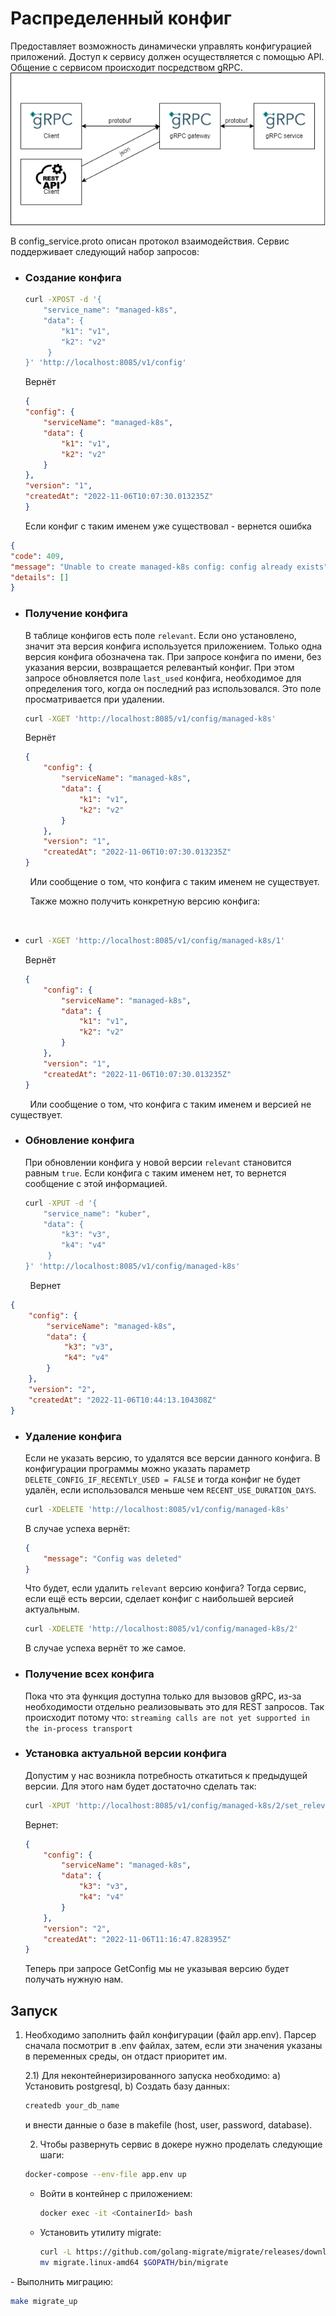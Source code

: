 # Распределенный конфиг

Предоставляет возможность динамически управлять конфигурацией приложений.
Доступ к сервису должен осуществляется с помощью API.
Общение с сервисом  происходит посредством gRPC.
![](/images/diagram.png)

В config_service.proto описан протокол взаимодействия.
Сервис поддерживает следующий набор запросов:

- ### Создание конфига
  
  ```bash
  curl -XPOST -d '{
      "service_name": "managed-k8s",
      "data": {
          "k1": "v1",
          "k2": "v2"
       } 
  }' 'http://localhost:8085/v1/config'
  ```
  
  Вернёт
  
  ```json
  {
  "config": {
      "serviceName": "managed-k8s",
      "data": {
          "k1": "v1",
          "k2": "v2"
      }
  },
  "version": "1",
  "createdAt": "2022-11-06T10:07:30.013235Z"
  }
  ```
  
  Если конфиг с таким именем уже существовал - вернется ошибка  

```json
{
"code": 409,
"message": "Unable to create managed-k8s config: config already exists",
"details": []
}
```

- ### Получение конфига
  
  В таблице конфигов есть поле `relevant`. Если оно установлено, значит эта версия конфига используется приложением. Только одна версия конфига обозначена так. При запросе конфига по имени, без указания версии, возвращается релевантый конфиг. При этом запросе обновляется поле `last_used` конфига, необходимое для определения того, когда он последний раз использовался. Это поле просматривается при удалении.
  
  ```bash
  curl -XGET 'http://localhost:8085/v1/config/managed-k8s'
  ```
  
  Вернёт
  
  ```json
  {
      "config": {
          "serviceName": "managed-k8s",
          "data": {
              "k1": "v1",
              "k2": "v2"
          }
      },
      "version": "1",
      "createdAt": "2022-11-06T10:07:30.013235Z"
  }
  ```

        Или сообщение о том, что конфига с таким именем не существует.

        Также можно получить конкретную версию конфига:

        

* ```bash
  curl -XGET 'http://localhost:8085/v1/config/managed-k8s/1'
  ```
  
  Вернёт
  
  ```json
  {
      "config": {
          "serviceName": "managed-k8s",
          "data": {
              "k1": "v1",
              "k2": "v2"
          }
      },
      "version": "1",
      "createdAt": "2022-11-06T10:07:30.013235Z"
  }
  ```

        Или сообщение о том, что конфига с таким именем и версией не существует.

- ### Обновление конфига
  
  При обновлении конфига у новой версии `relevant` становится равным `true`.  Если конфига с таким именем нет, то вернется сообщение с этой информацией.
  
  ```bash
  curl -XPUT -d '{
      "service_name": "kuber",
      "data": {
          "k3": "v3",
          "k4": "v4"
       } 
  }' 'http://localhost:8085/v1/config/managed-k8s'
  ```

        Вернет        

```json
{
    "config": {
        "serviceName": "managed-k8s",
        "data": {
            "k3": "v3",
            "k4": "v4"
        }
    },
    "version": "2",
    "createdAt": "2022-11-06T10:44:13.104308Z"
}
```

- ### Удаление конфига
  
  Если не указать версию, то удалятся все версии данного конфига. В конфигурации программы можно указать параметр `DELETE_CONFIG_IF_RECENTLY_USED = FALSE` и тогда конфиг не будет удалён, если использовался меньше чем `RECENT_USE_DURATION_DAYS`.
  
  ```bash
  curl -XDELETE 'http://localhost:8085/v1/config/managed-k8s'
  ```
  
  В случае успеха вернёт:
  
  ```json
  {
      "message": "Config was deleted"
  }
  ```
  
  Что будет, если удалить `relevant` версию конфига? Тогда сервис, если ещё есть версии, сделает конфиг с наибольшей версией актуальным.
  
  ```bash
  curl -XDELETE 'http://localhost:8085/v1/config/managed-k8s/2'
  ```
  
  В случае успеха вернёт то же самое.

- ### Получение всех конфига
  
  Пока что эта функция доступна только  для вызовов gRPC, из-за необходимости отдельно реализовывать это для REST запросов. Так происходит потому что: `streaming calls are not yet supported in the in-process transport`

- ### Установка актуальной версии конфига
  
  Допустим у нас возникла потребность откатиться к предыдущей версии. Для этого нам будет достаточно сделать так:
  
  ```bash
  curl -XPUT 'http://localhost:8085/v1/config/managed-k8s/2/set_relevant'
  ```
  
  Вернет:
  
  ```json
  {
      "config": {
          "serviceName": "managed-k8s",
          "data": {
              "k3": "v3",
              "k4": "v4"
          }
      },
      "version": "2",
      "createdAt": "2022-11-06T11:16:47.828395Z"
  }
  ```
  
  Теперь при запросе GetConfig мы не указывая версию будет получать нужную нам.

## Запуск

1) Необходимо заполнить файл конфигурации (файл app.env). Парсер сначала посмотрит в .env файлах, затем, если эти значения указаны в переменных среды, он отдаст приоритет им.
   
    2.1) Для неконтейнеризированного запуска необходимо:
    a) Установить postgresql,
    b) Создать базу данных: 
   
   ```bash
   createdb your_db_name
   ```
   
    и внести данные о базе в makefile (host, user, password, database).
   
   2) Чтобы развернуть сервис в докере нужно проделать следующие шаги:   
   
   ```bash
   docker-compose --env-file app.env up
   ```
   
   - Войти в контейнер с приложением: 
     
     ```bash
     docker exec -it <ContainerId> bash
     ```
   
   - Установить утилиту migrate: 
     
     ```bash
     curl -L https://github.com/golang-migrate/migrate/releases/download/v4.14.1/migrate.linux-amd64.tar.gz | tar xvz
     mv migrate.linux-amd64 $GOPATH/bin/migrate
     ```

\-    Выполнить миграцию:

```bash
make migrate_up
```
